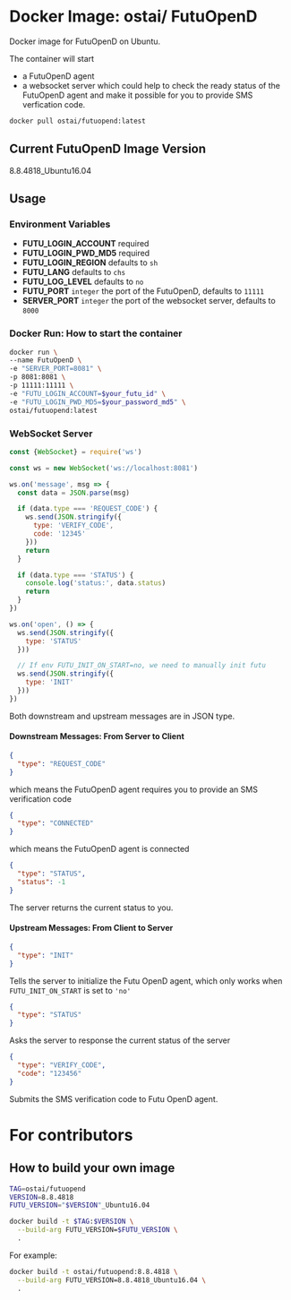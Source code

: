 # Docker Image: ostai/ FutuOpenD

Docker image for FutuOpenD on Ubuntu.

The container will start
- a FutuOpenD agent
- a websocket server which could help to check the ready status of the FutuOpenD agent and make it possible for you to provide SMS verfication code.

```sh
docker pull ostai/futuopend:latest
```

## Current FutuOpenD Image Version

8.8.4818_Ubuntu16.04

## Usage

### Environment Variables

- **FUTU_LOGIN_ACCOUNT** required
- **FUTU_LOGIN_PWD_MD5** required
- **FUTU_LOGIN_REGION** defaults to `sh`
- **FUTU_LANG** defaults to `chs`
- **FUTU_LOG_LEVEL** defaults to `no`
- **FUTU_PORT** `integer` the port of the FutuOpenD, defaults to `11111`
- **SERVER_PORT** `integer` the port of the websocket server, defaults to `8000`

### Docker Run: How to start the container

```sh
docker run \
--name FutuOpenD \
-e "SERVER_PORT=8081" \
-p 8081:8081 \
-p 11111:11111 \
-e "FUTU_LOGIN_ACCOUNT=$your_futu_id" \
-e "FUTU_LOGIN_PWD_MD5=$your_password_md5" \
ostai/futuopend:latest
```

### WebSocket Server

```js
const {WebSocket} = require('ws')

const ws = new WebSocket('ws://localhost:8081')

ws.on('message', msg => {
  const data = JSON.parse(msg)

  if (data.type === 'REQUEST_CODE') {
    ws.send(JSON.stringify({
      type: 'VERIFY_CODE',
      code: '12345'
    }))
    return
  }

  if (data.type === 'STATUS') {
    console.log('status:', data.status)
    return
  }
})

ws.on('open', () => {
  ws.send(JSON.stringify({
    type: 'STATUS'
  }))

  // If env FUTU_INIT_ON_START=no, we need to manually init futu
  ws.send(JSON.stringify({
    type: 'INIT'
  }))
})
```

Both downstream and upstream messages are in JSON type.

#### Downstream Messages: From Server to Client

```json
{
  "type": "REQUEST_CODE"
}
```

which means the FutuOpenD agent requires you to provide an SMS verification code

```json
{
  "type": "CONNECTED"
}
```

which means the FutuOpenD agent is connected

```json
{
  "type": "STATUS",
  "status": -1
}
```

The server returns the current status to you.

#### Upstream Messages: From Client to Server

```json
{
  "type": "INIT"
}
```

Tells the server to initialize the Futu OpenD agent, which only works when `FUTU_INIT_ON_START` is set to `'no'`

```json
{
  "type": "STATUS"
}
```

Asks the server to response the current status of the server

```json
{
  "type": "VERIFY_CODE",
  "code": "123456"
}
```

Submits the SMS verification code to Futu OpenD agent.

# For contributors

## How to build your own image

```sh
TAG=ostai/futuopend
VERSION=8.8.4818
FUTU_VERSION="$VERSION"_Ubuntu16.04

docker build -t $TAG:$VERSION \
  --build-arg FUTU_VERSION=$FUTU_VERSION \
  .
```

For example:

```sh
docker build -t ostai/futuopend:8.8.4818 \
  --build-arg FUTU_VERSION=8.8.4818_Ubuntu16.04 \
  .
```
